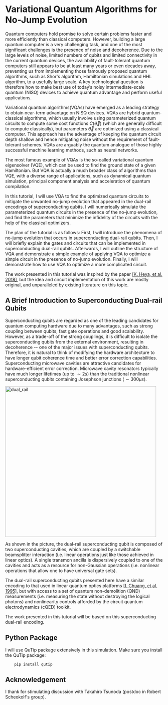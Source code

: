 # Variational Quantum Algorithms for No-Jump Evolution

Quantum computers hold promise to solve certain problems faster and more efficiently than classical computers. However, building a large quantum computer is a very challenging task, and one of the most significant challenges is the presence of noise and decoherence. Due to the large levels of noise, limited numbers of qubits and limited connectivity in the current quantum devices, the availability of fault-tolerant quantum computers still appears to be at least many years or even decades away, preventing us from implementing those famously proposed quantum algorithms, such as Shor's algorithm, Hamiltonian simulations and HHL algorithm, to a usefully large scale. A key technological question is therefore how to make best use of today’s noisy intermediate-scale quantum (NISQ) devices to achieve quantum advantage and perform useful applications.

Variational quantum algorithms(VQAs) have emerged as a leading strategy to obtain near-term advantage on NISQ devices. VQAs are hybrid quantum-classical algorithms, which usually involve using parameterized quantum circuits to compute some cost functions $C(\vec{\theta})$ (which are generally difficult to compute classically), but parameters $\vec{\theta}$ are optimized using a classical computer. This approach has the advantage of keeping the quantum circuit depth shallow and hence mitigating noise without the requirement of fault-tolerant schemes. VQAs are arguably the quantum analogue of those highly successful machine learning methods, such as neural networks.

The most famous example of VQAs is the so-called variational quantum eigensolver (VQE), which can be used to find the ground state of a given Hamiltonian. But VQA is actually a much broader class of algorithms than VQE, with a diverse range of applications, such as dynamical quantum simulation, principal component analysis and acceleration of quantum compilation.

In this tutorial, I will use VQA to find the optimized quantum circuits to mitigate the unwanted no-jump evolution that appeared in the dual-rail encodings of superconducting qubits. I will numerically simulate the parameterized quantum circuits in the presence of the no-jump evolution, and find the parameters that minimize the infidelity of the circuits with the help of the classical optimizers.

The plan of the tutorial is as follows: First, I will introduce the phenomena of no-jump evolution that occurs in superconducting dual-rail qubits. Then, I will briefly explain the gates and circuits that can be implemented in superconducting dual-rail qubits. Afterwards, I will outline the structure of VQA and demonstrate a simple example of applying VQA to optimize a simple circuit in the presence of no-jump evolution. Finally, I will demonstrate how to use VQA to optimize a more complicated circuit.

The work presented in this tutorial was inspired by the paper [[K. Heya, et al. 2018]](https://arxiv.org/pdf/1810.12745.pdf), but the idea and circuit implementation of this work are mostly original, and unparalleled by existing literature on this topic.

## A Brief Introduction to Superconducting Dual-rail Qubits

Superconducting qubits are regarded as one of the leading candidates for quantum computing hardware due to many advantages, such as strong coupling between qubits, fast gate operations and good scalability. However, as a trade-off of the strong couplings, it is difficult to isolate the superconducting qubits from the external environment, resulting in decoherence -- one of the major issues with superconducting qubits. Therefore, it is natural to think of modifying the hardware architecture to have longer qubit coherence time and better error correction capabilities. Superconducting microwave cavities are attractive candidates for hardware-efficient error correction. Microwave cavity resonators typically have much longer lifetimes (up to $\sim2s$) than the traditional nonlinear superconducting qubits containing Josephson junctions ($\sim300 \mu s$).

<img width="481" alt="dual_rail" src="https://github.com/Superrudder/VQA-for-No-Jump-Evolution/assets/86409906/8dc92a65-4751-48fb-96f6-79b0d94167ad">

As shown in the picture, the dual-rail superconducting qubit is composed of two superconducting cavities, which are coupled by a switchable beamsplitter interaction (i.e. linear operations just like those achieved in linear optics). A single transmon ancilla is dispersively coupled to one of the cavities and acts as a resource for non-Gaussian operations (i.e. nonlinear operations that allow one to have universal gate sets).

The dual-rail superconducting qubits presented here have a similar encoding to that used in linear quantum optics platforms [[I. Chuang, et al. 1995]](https://journals.aps.org/pra/abstract/10.1103/PhysRevA.52.3489), but with access to a set of quantum non-demolition (QND) measurements (i.e. measuring the state without destroying the logical photons) and nonlinearity controls afforded by the circuit quantum electrodynamics (cQED) toolkit.

The work presented in this tutorial will be based on this superconducting dual-rail encoding.

## Python Package
I will use QuTip package extensively in this simulation. Make sure you install the QuTip package:
```
    pip install qutip
```

## Acknowledgement

I thank for stimulating discussion with Takahiro Tsunoda (postdoc in Robert Scheokolf's group).




